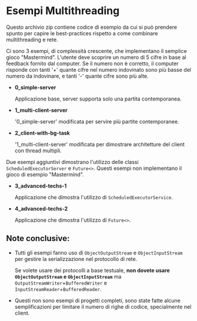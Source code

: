 # Esempi Multithreading

Questo archivio zip contiene codice di esempio da cui si può prendere spunto
per capire le best-practices rispetto a come combinare multithreading e rete.

Ci sono 3 esempi, di complessità crescente, che implementano il semplice gioco
"Mastermind". L'utente deve scoprire un numero di 5 cifre in base al feedback
fornito dal computer. Se il numero non è corretto, il computer risponde con
tanti '+' quante cifre nel numero indovinato sono più basse del numero da
indovinare, e tanti '-' quante cifre sono più alte.

- **0_simple-server**
  
  Applicazione base, server supporta solo una partita contemporanea.
  
- **1_multi-client-server**
  
  '0_simple-server' modificata per servire più partite contemporanee.
  
- **2_client-with-bg-task**
  
  '1_multi-client-server' modificata per dimostrare architetture del client
  con thread multipli.
  
Due esempi aggiuntivi dimostrano l'utilizzo delle classi 
`ScheduledExecutorServer` e `Future<>`. Questi esempi non implementano il gioco
di esempio "Mastermind".
  
- **3_advanced-techs-1**

  Applicazione che dimostra l'utilizzo di `ScheduledExecutorService`.
  
- **4_advanced-techs-2**

  Applicazione che dimostra l'utilizzo di `Future<>`.

## Note conclusive:

- Tutti gli esempi fanno uso di `ObjectOutputStream` e `ObjectInputStream` per
  gestire la serializzazione nel protocollo di rete. 
  
  Se volete usare dei protocolli a base testuale,
  **non dovete usare `ObjectOutputStream` e `ObjectInputStream`** ma 
  `OutputStreamWriter`+`BufferedWriter` e `InputStreamReader`+`BufferedReader`.

- Questi non sono esempi di progetti completi, sono state fatte alcune
  semplificazioni per limitare il numero di righe di codice, specialmente nel
  client.

